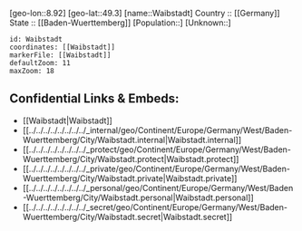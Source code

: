 ﻿---
location: [49.3,8.92] 
mapzoom: [7,12] 
mapmarker: city 
type: City
tags:
- geo/City


SpocWebEntityId: 35392
isDeleted: false
confidential: public

---
[geo-lon::8.92] 
[geo-lat::49.3] 
[name::Waibstadt] 
Country :: [[Germany]]  
State :: [[Baden-Wuerttemberg]] 
[Population::] 
[Unknown::] 


```leaflet
id: Waibstadt
coordinates: [[Waibstadt]] 
markerFile: [[Waibstadt]] 
defaultZoom: 11 
maxZoom: 18
```


## Confidential Links & Embeds: 
- [[Waibstadt|Waibstadt]]  
- [[../../../../../../../../_internal/geo/Continent/Europe/Germany/West/Baden-Wuerttemberg/City/Waibstadt.internal|Waibstadt.internal]] 
- [[../../../../../../../../_protect/geo/Continent/Europe/Germany/West/Baden-Wuerttemberg/City/Waibstadt.protect|Waibstadt.protect]] 
- [[../../../../../../../../_private/geo/Continent/Europe/Germany/West/Baden-Wuerttemberg/City/Waibstadt.private|Waibstadt.private]] 
- [[../../../../../../../../_personal/geo/Continent/Europe/Germany/West/Baden-Wuerttemberg/City/Waibstadt.personal|Waibstadt.personal]] 
- [[../../../../../../../../_secret/geo/Continent/Europe/Germany/West/Baden-Wuerttemberg/City/Waibstadt.secret|Waibstadt.secret]] 

